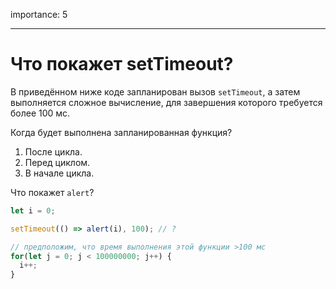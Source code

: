 importance: 5

---

# Что покажет setTimeout?

В приведённом ниже коде запланирован вызов `setTimeout`, а затем выполняется сложное вычисление, для завершения которого требуется более 100 мс.

Когда будет выполнена запланированная функция?

1. После цикла.
2. Перед циклом.
3. В начале цикла.


Что покажет `alert`?

```js
let i = 0;

setTimeout(() => alert(i), 100); // ?

// предположим, что время выполнения этой функции >100 мс
for(let j = 0; j < 100000000; j++) {
  i++; 
}
```
